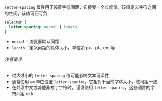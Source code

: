 `letter-spacing` 属性用于设置字符间距，它接受一个长度值，该值定义字符之间的空间，该值可正可负

```CSS
selector {
  letter-spacing: normal | length;
}
```

- `normal`：浏览器默认间距
- `length`：定义间距的具体大小，单位如 px、pt、em 等

###### 注意事项

- 过大过小的 `letter-spacing` 值可能影响文本可读性
- 通常使用 `em` 单位设置 `letter-spacing`，它相对于当前字体大小，使间距一致
- 在处理中文或其他非拉丁字符时，谨慎使用 `letter-spacing`，这些语言的字符间距 okk

